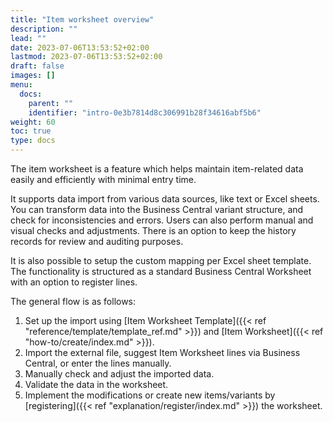 ```yaml
---
title: "Item worksheet overview"
description: ""
lead: ""
date: 2023-07-06T13:53:52+02:00
lastmod: 2023-07-06T13:53:52+02:00
draft: false
images: []
menu:
  docs:
    parent: ""
    identifier: "intro-0e3b7814d8c306991b28f34616abf5b6"
weight: 60
toc: true
type: docs
---
```


The item worksheet is a feature which helps maintain item-related data easily and efficiently with minimal entry time.

It supports data import from various data sources, like text or Excel sheets. You can transform data into the Business Central variant structure, and check for inconsistencies and errors. Users can also perform manual and visual checks and adjustments. There is an option to keep the history records for review and auditing purposes.

It is also possible to setup the custom mapping per Excel sheet template. The functionality is structured as a standard Business Central Worksheet with an option to register lines.

The general flow is as follows:

1. Set up the import using [Item Worksheet Template]({{< ref "reference/template/template_ref.md" >}}) and [Item Worksheet]({{< ref "how-to/create/index.md" >}}).
2. Import the external file, suggest Item Worksheet lines via Business Central, or enter the lines manually.
3. Manually check and adjust the imported data.
4. Validate the data in the worksheet.
5. Implement the modifications or create new items/variants by [registering]({{< ref "explanation/register/index.md" >}}) the worksheet. 